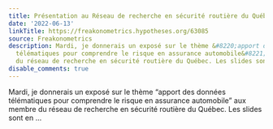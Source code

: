 ```yaml
---
title: Présentation au Réseau de recherche en sécurité routière du Québec
date: '2022-06-13'
linkTitle: https://freakonometrics.hypotheses.org/63085
source: Freakonometrics
description: Mardi, je donnerais un exposé sur le thème &#8220;apport des données
  télématiques pour comprendre le risque en assurance automobile&#8221; aux membre
  du réseau de recherche en sécurité routière du Québec. Les slides sont en ...
disable_comments: true
---
```

Mardi, je donnerais un exposé sur le thème &#8220;apport des données télématiques pour comprendre le risque en assurance automobile&#8221; aux membre du réseau de recherche en sécurité routière du Québec. Les slides sont en ...